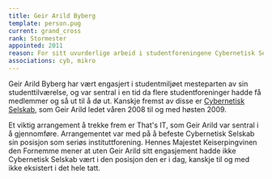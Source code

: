 ```yaml
---
title: Geir Arild Byberg
template: person.pug
current: grand_cross
rank: Stormester
appointed: 2011
reason: For sitt uvurderlige arbeid i studentforeningene Cybernetisk Selskab og Mikro tildeles Geir Arild Byberg graden Stormester av Hennes Majestet Keiserpingvinen den Fornemmes orden.
associations: cyb, mikro
---
```


Geir Arild Byberg har vært engasjert i studentmiljøet mesteparten av sin studenttilværelse, og var sentral i en tid da flere studentforeninger hadde få medlemmer og så ut til å dø ut. Kanskje fremst av disse er [Cybernetisk Selskab](http://cyb.no/), som Geir Arild ledet våren 2008 til og med høsten 2009.

Et viktig arrangement å trekke frem er That's IT, som Geir Arild var sentral i å gjennomføre. Arrangementet var med på å befeste Cybernetisk Selskab sin posisjon som seriøs instituttforening. Hennes Majestet Keiserpingvinen den Fornemme mener at uten Geir Arild sitt engasjement hadde ikke Cybernetisk Selskab vært i den posisjon den er i dag, kanskje til og med ikke eksistert i det hele tatt.
